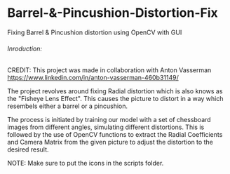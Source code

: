 # Barrel-&-Pincushion-Distortion-Fix
Fixing Barrel &amp; Pincushion distortion using OpenCV with GUI

###### Inroduction:
CREDIT: This project was made in collaboration with Anton Vasserman
https://www.linkedin.com/in/anton-vasserman-460b31149/

The project revolves around fixing Radial distortion which is also knows as the "Fisheye Lens Effect".
This causes the picture to distort in a way which resembels either a barrel or a pincushion.

The process is initiated by training our model with a set of chessboard images from different angles, simulating different distortions.
This is followed by the use of OpenCV functions to extract the Radial Coefficients and Camera Matrix from the given picture to adjust the distortion to the desired result.




NOTE:
Make sure to put the icons in the scripts folder.
